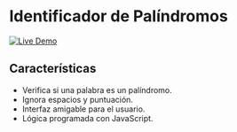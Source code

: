# Identificador de Palíndromos

[![Live Demo](https://img.shields.io/badge/Live-Demo-blue?style=for-the-badge&logo=netlify)](https://proyect-palindrome.netlify.app/)

## Características
- Verifica si una palabra es un palíndromo.
- Ignora espacios y puntuación.
- Interfaz amigable para el usuario.
- Lógica programada con JavaScript.
